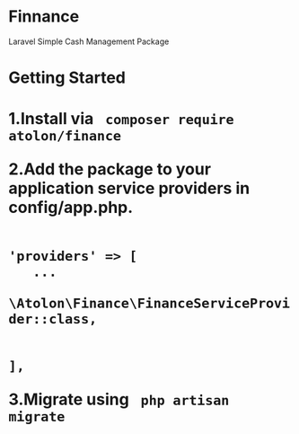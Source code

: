 <h1>Finnance</h1>
Laravel Simple Cash Management Package

<h1>Getting Started<h1>

1.Install via  <code> composer require atolon/finance </code>

2.Add the package to your application service providers in config/app.php.

<code>
'providers' => [
   ...
   \Atolon\Finance\FinanceServiceProvider::class,

],
</code>

3.Migrate using <code> php artisan migrate </code>